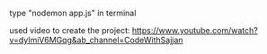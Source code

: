 type "nodemon app.js" in terminal

used video to create the project:
https://www.youtube.com/watch?v=dyImiV6MGqg&ab_channel=CodeWithSajjan